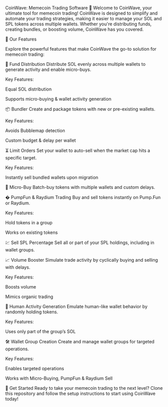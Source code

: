 CoinWave: Memecoin Trading Software 🚀
Welcome to CoinWave, your ultimate tool for memecoin trading! CoinWave is designed to simplify and automate your trading strategies, making it easier to manage your SOL and SPL tokens across multiple wallets. Whether you're distributing funds, creating bundles, or boosting volume, CoinWave has you covered.

🌟 Our Features

Explore the powerful features that make CoinWave the go-to solution for memecoin trading:

💸 Fund Distribution
Distribute SOL evenly across multiple wallets to generate activity and enable micro-buys.

Key Features:

Equal SOL distribution

Supports micro-buying & wallet activity generation

📦 Bundler
Create and package tokens with new or pre-existing wallets.

Key Features:

Avoids Bubblemap detection

Custom budget & delay per wallet

⏳ Limit Orders
Set your wallet to auto-sell when the market cap hits a specific target.

Key Features:

Instantly sell bundled wallets upon migration

🛒 Micro-Buy
Batch-buy tokens with multiple wallets and custom delays.

� PumpFun & Raydium Trading
Buy and sell tokens instantly on Pump.Fun or Raydium.

Key Features:

Hold tokens in a group

Works on existing tokens

💹 Sell SPL Percentage
Sell all or part of your SPL holdings, including in wallet groups.

📈 Volume Booster
Simulate trade activity by cyclically buying and selling with delays.

Key Features:

Boosts volume

Mimics organic trading

🤖 Human Activity Generation
Emulate human-like wallet behavior by randomly holding tokens.

Key Features:

Uses only part of the group’s SOL

🛠️ Wallet Group Creation
Create and manage wallet groups for targeted operations.

Key Features:

Enables targeted operations

Works with Micro-Buying, PumpFun & Raydium Sell

🚀 Get Started
Ready to take your memecoin trading to the next level? Clone this repository and follow the setup instructions to start using CoinWave today!


